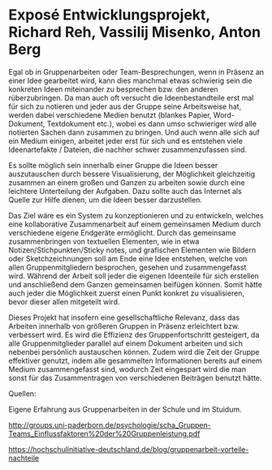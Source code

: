 # Exposé Entwicklungsprojekt, Richard Reh, Vassilij Misenko, Anton Berg

Egal ob in Gruppenarbeiten oder Team-Besprechungen, wenn in Präsenz an einer Idee gearbeitet wird, kann dies manchmal etwas schwierig sein die konkreten Ideen miteinander zu besprechen bzw. den anderen rüberzubringen. Da man auch oft versucht die Ideenbestandteile erst mal für sich zu notieren und jeder aus der Gruppe seine Arbeitsweise hat, werden dabei verschiedene Medien benutzt (blankes Papier, Word-Dokument, Textdokument etc.), wobei es dann umso schwieriger wird alle notierten Sachen dann zusammen zu bringen. Und auch wenn alle sich auf ein Medium einigen, arbeitet jeder erst für sich und es entstehen viele Ideenartefakte / Dateien, die nachher schwer zusammenzufassen sind. 

Es sollte möglich sein innerhalb einer Gruppe die Ideen besser auszutauschen durch bessere Visualisierung, der Möglichkeit gleichzeitig zusammen an einem großen und Ganzen zu arbeiten sowie durch eine leichtere Unterteilung der Aufgaben. Dazu sollte auch das Internet als Quelle zur Hilfe dienen, um die Ideen besser darzustellen.

Das Ziel wäre es ein System zu konzeptionieren und zu entwickeln, welches eine kollaborative Zusammenarbeit auf einem gemeinsamen Medium durch verschiedene eigene Endgeräte ermöglicht. Durch das gemeinsame zusammenbringen von textuellen Elementen, wie in etwa Notizen/Stichpunkten/Sticky notes, und grafischen Elementen wie Bildern oder Sketchzeichnungen soll am Ende eine Idee entstehen, welche von allen Gruppenmitgliedern besprochen, gesehen und zusammengefasst wird. Während der Arbeit soll jeder die eigenen Ideenteile für sich erstellen und anschließend dem Ganzen gemeinsamen beifügen können. Somit hätte auch jeder die Möglichkeit zuerst einen Punkt konkret zu visualisieren, bevor dieser allen mitgeteilt wird. 

Dieses Projekt hat insofern eine gesellschaftliche Relevanz, dass das Arbeiten innerhalb von größeren Gruppen in Präsenz erleichtert bzw. verbessert wird. Es wird die Effizienz des Gruppenfortschritt gesteigert, da alle Gruppenmitglieder parallel auf einem Dokument arbeiten und sich nebenbei persönlich austauschen können. Zudem wird die Zeit der Gruppe effektiver genutzt, indem alle gesammelten Informationen bereits auf einem Medium zusammengefasst sind, wodurch Zeit eingespart wird die man sonst für das Zusammentragen von verschiedenen Beiträgen benutzt hätte. 


Quellen:

Eigene Erfahrung aus Gruppenarbeiten in der Schule und im Stuidum.

http://groups.uni-paderborn.de/psychologie/scha_Gruppen-Teams_Einflussfaktoren%20der%20Gruppenleistung.pdf

https://hochschulinitiative-deutschland.de/blog/gruppenarbeit-vorteile-nachteile

